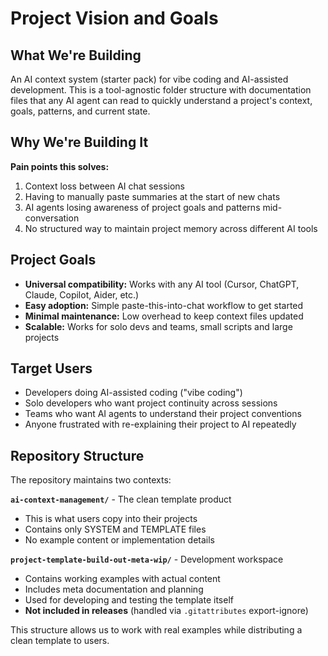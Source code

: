 # Project Vision and Goals

## What We're Building

An AI context system (starter pack) for vibe coding and AI-assisted development. This is a tool-agnostic folder structure with documentation files that any AI agent can read to quickly understand a project's context, goals, patterns, and current state.

## Why We're Building It

**Pain points this solves:**
1. Context loss between AI chat sessions
2. Having to manually paste summaries at the start of new chats
3. AI agents losing awareness of project goals and patterns mid-conversation
4. No structured way to maintain project memory across different AI tools

## Project Goals

- **Universal compatibility:** Works with any AI tool (Cursor, ChatGPT, Claude, Copilot, Aider, etc.)
- **Easy adoption:** Simple paste-this-into-chat workflow to get started
- **Minimal maintenance:** Low overhead to keep context files updated
- **Scalable:** Works for solo devs and teams, small scripts and large projects

## Target Users

- Developers doing AI-assisted coding ("vibe coding")
- Solo developers who want project continuity across sessions
- Teams who want AI agents to understand their project conventions
- Anyone frustrated with re-explaining their project to AI repeatedly

## Repository Structure

The repository maintains two contexts:

**`ai-context-management/`** - The clean template product
- This is what users copy into their projects
- Contains only SYSTEM and TEMPLATE files
- No example content or implementation details

**`project-template-build-out-meta-wip/`** - Development workspace
- Contains working examples with actual content
- Includes meta documentation and planning
- Used for developing and testing the template itself
- **Not included in releases** (handled via `.gitattributes` export-ignore)

This structure allows us to work with real examples while distributing a clean template to users.

